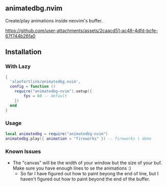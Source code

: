 ## animatedbg.nvim

Create/play animations inside neovim's buffer.






https://github.com/user-attachments/assets/2caacd51-ac48-4dfd-bcfe-67f744b26fa0




## Installation

### With Lazy

```lua
{
  'alanfortlink/animatedbg.nvim',
  config = function ()
    require("animatedbg-nvim").setup({
        fps = 60 -- default
    })
  end
}
```

### Usage

```lua
local animatedbg = require("animatedbg-nvim")
animatedbg.play({ animation = "fireworks" }) -- fireworks | demo
```

### Known Issues

- The "canvas" will be the width of your window but the size of your buf. Make sure you have enough lines to se the animations :)
  - So far I have figured out how to paint beyong the end of line, but I haven't figured out how to paint beyond the end of the buffer.

